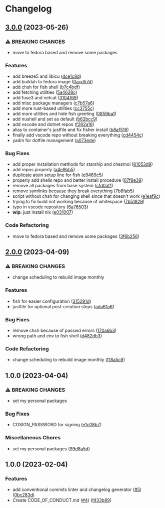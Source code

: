 # Changelog

## [3.0.0](https://github.com/tulilirockz/Dandelion/compare/v2.0.0...v3.0.0) (2023-05-26)


### ⚠ BREAKING CHANGES

* move to fedora based and remove some packages

### Features

* add breeze5 and libicu ([dce1c8d](https://github.com/tulilirockz/Dandelion/commit/dce1c8de9623aa3e241978e840756849cedb4da8))
* add buildah to fedora image ([0acd57d](https://github.com/tulilirockz/Dandelion/commit/0acd57d6d6f2436802953ca73ecb54c7b44b2453))
* add chsh for fish shell ([b7c4bdf](https://github.com/tulilirockz/Dandelion/commit/b7c4bdf77f3ea32f3c4aba804894dd59e0836aa2))
* add fetching utilities ([5a4628c](https://github.com/tulilirockz/Dandelion/commit/5a4628c9731e956fd4e08d636546e0d9c88bdc1c))
* add fuse3 and netcat ([3104f69](https://github.com/tulilirockz/Dandelion/commit/3104f692fa9bc0f8374f925ec83690f8ab0c93c0))
* add misc package managers ([c7b57a6](https://github.com/tulilirockz/Dandelion/commit/c7b57a6f0f37a2a6b36087612391b2b73b2ea90c))
* add more rust-based utilities ([cc3755c](https://github.com/tulilirockz/Dandelion/commit/cc3755c6b9174efcf6c90f00bac19f689367672f))
* add more utilities and hide fish greeting ([0859ba1](https://github.com/tulilirockz/Dandelion/commit/0859ba1b69c437718c10d980293d1cfe76c5da55))
* add nushell and set as default ([b62bcc9](https://github.com/tulilirockz/Dandelion/commit/b62bcc975ab10f4264dcfb547df46b41f9304879))
* add vscode and dotnet repos ([f262a16](https://github.com/tulilirockz/Dandelion/commit/f262a162c70adf109f5a68406993b57de822eac2))
* alias to container's justfile and fix fisher install ([b8af516](https://github.com/tulilirockz/Dandelion/commit/b8af5160623fad17d0c4f8e2b8496289c6571d3c))
* finally add vscode repo without breaking everything ([cd4454c](https://github.com/tulilirockz/Dandelion/commit/cd4454c02352c8dc4497c858d6576877c8c01958))
* yadm for dotfile management ([a073ede](https://github.com/tulilirockz/Dandelion/commit/a073ede307f4c8557bc9c3feabdb7055a2b575cd))


### Bug Fixes

* add proper installation methods for starship and chezmoi ([81053d9](https://github.com/tulilirockz/Dandelion/commit/81053d97d2d4374e5d859609a388952e9609c4c7))
* add repos properly ([a4e9bb5](https://github.com/tulilirockz/Dandelion/commit/a4e9bb58d72aaad4b31b4f7e8a3af0709c4b0ca9))
* duplicate atuin setup line for fish ([e9469c5](https://github.com/tulilirockz/Dandelion/commit/e9469c5c1d2d251e294a0c4fddea05a6566f550b))
* properly add shells repo and better install procedure ([07f9e39](https://github.com/tulilirockz/Dandelion/commit/07f9e39fdb33f4098297b7bf6d1a33d9a415395a))
* remove all packages from base system ([cfd0af1](https://github.com/tulilirockz/Dandelion/commit/cfd0af12cc1c827c3b03f1e6879e6e06f4506a28))
* remove symlinks because they break everything ([7b8fab5](https://github.com/tulilirockz/Dandelion/commit/7b8fab5ea048bf6edca368a58cb308ba5bff829d))
* script without chsh for changing shell since that doesn't work ([e1eaf9c](https://github.com/tulilirockz/Dandelion/commit/e1eaf9c7031938d4e715d69a00f3fa494bd225ef))
* trying to fix build not working because of whitespace ([7b51829](https://github.com/tulilirockz/Dandelion/commit/7b518293404bd50bf430f26c5e23e730c5a9037d))
* typo in vscode repository ([6a76503](https://github.com/tulilirockz/Dandelion/commit/6a765037216ea675a2d84df65274df18b105582c))
* **wip:** just install nix ([e031007](https://github.com/tulilirockz/Dandelion/commit/e031007b68f5361835f1b1e81e708befa2a608c7))


### Code Refactoring

* move to fedora based and remove some packages ([3f6b256](https://github.com/tulilirockz/Dandelion/commit/3f6b2569cd40602f0b6e5fdbca823adc2d47aed7))

## [2.0.0](https://github.com/tulilirockz/dandelion/compare/v1.0.0...v2.0.0) (2023-04-09)


### ⚠ BREAKING CHANGES

* change scheduling to rebuild image monthly

### Features

* fish for easier configuration ([315291d](https://github.com/tulilirockz/dandelion/commit/315291dbb078a631af119624a4af04ed02938796))
* justfile for optional post-creation steps ([ada61a6](https://github.com/tulilirockz/dandelion/commit/ada61a6b8ad53c9949f487e6421692cb302205e1))


### Bug Fixes

* remove chsh because of passwd errors ([170a6b3](https://github.com/tulilirockz/dandelion/commit/170a6b3630282dda7c2f1ebd56938f12189e5a17))
* wrong path and env to fish shell ([d482db3](https://github.com/tulilirockz/dandelion/commit/d482db38acb655f1ea0a92d02682e6a4384b41a5))


### Code Refactoring

* change scheduling to rebuild image monthly ([f18a5c9](https://github.com/tulilirockz/dandelion/commit/f18a5c9bb7b01ce8f783f4fe7eba4d472298664a))

## 1.0.0 (2023-04-04)


### ⚠ BREAKING CHANGES

* set my personal packages

### Bug Fixes

* COSIGN_PASSWORD for signing ([e1c08b7](https://github.com/tulilirockz/mybox/commit/e1c08b7c4eebe429f1b32cf74c8639565de2f186))


### Miscellaneous Chores

* set my personal packages ([99d8a5d](https://github.com/tulilirockz/mybox/commit/99d8a5d7f650cb8e07bc2971c1745d0ba5d5bb07))

## 1.0.0 (2023-02-04)


### Features

* add conventional commits linter and changelog generator ([#5](https://github.com/ublue-os/boxkit/issues/5)) ([0bc283d](https://github.com/ublue-os/boxkit/commit/0bc283d271878071ef50a413bab48f3bfc1ab312))
* Create CODE_OF_CONDUCT.md ([#4](https://github.com/ublue-os/boxkit/issues/4)) ([f433b89](https://github.com/ublue-os/boxkit/commit/f433b89a1ed125c6c0a251c1eec60525cfe35820))
